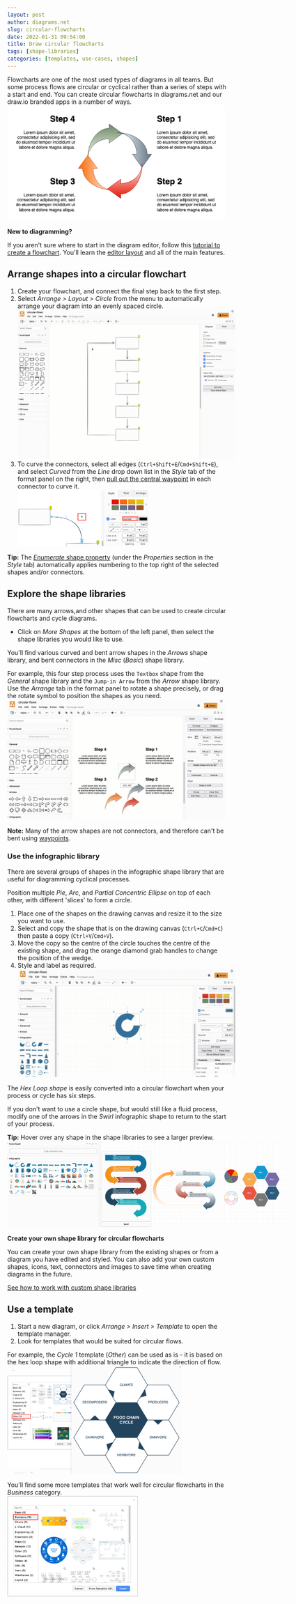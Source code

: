 ```yaml
---
layout: post
author: diagrams.net
slug: circular-flowcharts
date: 2022-01-31 09:54:00
title: Draw circular flowcharts
tags: [shape-libraries]
categories: [templates, use-cases, shapes]
---
```


Flowcharts are one of the most used types of diagrams in all teams. But some process flows are circular or cyclical rather than a series of steps with a start and end. You can create circular flowcharts in diagrams.net and our draw.io branded apps in a number of ways. 
<br /><img src="/assets/img/blog/flowchart-circular-example.png" style="width=100%;max-width:500px;height:auto;" alt="Create a circular flowchart using basic shapes in diagrams.net">

**New to diagramming?**

If you aren't sure where to start in the diagram editor, follow this [tutorial to create a flowchart](/doc/getting-started-basic-flow-chart.html). You'll learn the [editor layout](/doc/getting-started-editor.html) and all of the main features.

## Arrange shapes into a circular flowchart

1. Create your flowchart, and connect the final step back to the first step. 
2. Select _Arrange >  Layout > Circle_ from the menu to automatically arrange your diagram into an evenly spaced circle.
<br /><img src="/assets/img/blog/arrange-layout-circle.gif" style="width=100%;max-width:500px;height:auto;" alt="Use the auto-layout option to quickly layout all shapes in your diagram in a circle">
3. To curve the connectors, select all edges (``Ctrl+Shift+E``/``Cmd+Shift+E``), and select _Curved_ from the _Line_ drop down list in the _Style_ tab of the format panel on the right, then [pull out the central waypoint](/blog/waypoints-connectors.html) in each connector to curve it. 
<br /><img src="/assets/img/blog/flowchart-circular-curved-connectors.png" style="width=100%;max-width:300px;height:auto;" alt="Set the connector shape to curved and pull out the middle waypoint">

**Tip:** The [_Enumerate_ shape property](/blog/number-shapes.html) (under the _Properties_ section in the _Style_ tab) automatically applies numbering to the top right of the selected shapes and/or connectors. 

## Explore the shape libraries

There are many arrows,and other shapes that can be used to create circular flowcharts and cycle diagrams. 

* Click on _More Shapes_ at the bottom of the left panel, then select the shape libraries you would like to use.

You'll find various curved and bent arrow shapes in the _Arrows_ shape library, and bent connectors in the _Misc_ (_Basic_) shape library. 

For example, this four step process uses the ``Textbox`` shape from the _General_ shape library and the ``Jump-in Arrow`` from the _Arrow_ shape library. Use the _Arrange_ tab in the format panel to rotate a shape precisely, or drag the rotate symbol to position the shapes as you need.
<br /><img src="/assets/img/blog/flowchart-circular-example.gif" style="width=100%;max-width:500px;height:auto;" alt="Create your own circular flowchart from the various arrow shapes and text labels in the diagrams.net shape libraries">

**Note:** Many of the arrow shapes are not connectors, and therefore can't be bent using [waypoints](/blog/waypoints-connectors.html).

### Use the infographic library

There are several groups of shapes in the infographic shape library that are useful for diagramming cyclical processes. 

Position multiple _Pie_, _Arc_, and _Partial Concentric Ellipse_ on top of each other, with different 'slices' to form a circle.

1. Place one of the shapes on the drawing canvas and resize it to the size you want to use. 
2. Select and copy the shape that is on the drawing canvas (``Ctrl+C``/``Cmd+C``) then paste a copy (``Ctrl+V``/``Cmd+V``). 
3. Move the copy so the centre of the circle touches the centre of the existing shape, and drag the orange diamond grab handles to change the position of the wedge. 
4. Style and label as required. 
<br /><img src="/assets/img/blog/infographic-shapes-circle-create.gif" style="width=100%;max-width:500px;height:auto;" alt="Re-slice and position pie, arc and partial concentric ellipse shapes to create a circle or cycle flow in diagrams.net">

The _Hex Loop shape_ is easily converted into a circular flowchart when your process or cycle has six steps.

If you don't want to use a circle shape, but would still like a fluid process, modify one of the arrows in the _Swirl_ infographic shape to return to the start of your process. 

**Tip:** Hover over any shape in the shape libraries to see a larger preview.
<br /><img src="/assets/img/blog/flowchart-circular-infographic-examples.png" style="width=100%;max-width:650px;height:auto;" alt="Create your own circular flowchart from shapes in the infographic shape library in diagrams.net">

**Create your own shape library for circular flowcharts**

You can create your own shape library from the existing shapes or from a diagram you have edited and styled. You can also add your own custom shapes, icons, text, connectors and images to save time when creating diagrams in the future. 

[See how to work with custom shape libraries](/blog/custom-libraries.html)

## Use a template

1. Start a new diagram, or click _Arrange > Insert > Template_ to open the template manager. 
2. Look for templates that would be suited for circular flows. 

For example, the _Cycle 1_ template (_Other_) can be used as is - it is based on the hex loop shape with additional triangle to indicate the direction of flow. 
<br /><img src="/assets/img/blog/template-manager-cycle1-preview.png" style="width=100%;max-width:400px;height:auto;" alt="The Cycle 1 template in diagrams.net is good to use as a six-step circular flowchart">

You'll find some more templates that work well for circular flowcharts in the _Business_ category. 
<br /><img src="/assets/img/blog/template-manager-business.png" style="width=100%;max-width:300px;height:auto;" alt="Some Business templates in diagrams.net can be modified into circular flowcharts">
